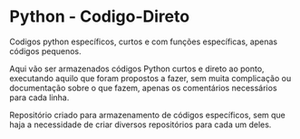 # Python - Codigo-Direto
Codigos python específicos, curtos e com funções específicas, apenas códigos pequenos.

Aqui vão ser armazenados códigos Python curtos e direto ao ponto, executando aquilo que foram propostos a fazer, sem muita complicação ou documentação sobre o que fazem, apenas os comentários necessários para cada linha.


Repositório criado para armazenamento de códigos específicos, sem que haja a necessidade de criar diversos repositórios para cada um deles.
